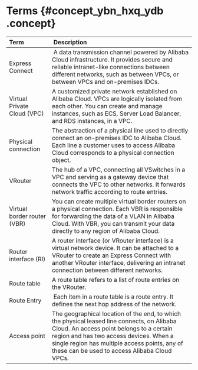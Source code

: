 # Terms {#concept_ybn_hxq_ydb .concept}

|Term| Description|
|:---|:-----------|
|Express Connect| A data transmission channel powered by Alibaba Cloud infrastructure. It provides secure and reliable intranet-like connections between different networks, such as between VPCs, or between VPCs and on-premises IDCs.|
|Virtual Private Cloud \(VPC\)|A customized private network established on Alibaba Cloud. VPCs are logically isolated from each other. You can create and manage instances, such as ECS, Server Load Balancer, and RDS instances, in a VPC.|
|Physical connection|The abstraction of a physical line used to directly connect an on-premises IDC to Alibaba Cloud. Each line a customer uses to access Alibaba Cloud corresponds to a physical connection object.|
|VRouter|The hub of a VPC, connecting all VSwitches in a VPC and serving as a gateway device that connects the VPC to other networks. It forwards network traffic according to route entries.|
|Virtual border router \(VBR\)|You can create multiple virtual border routers on a physical connection. Each VBR is responsible for forwarding the data of a VLAN in Alibaba Cloud. With VBR, you can transmit your data directly to any region of Alibaba Cloud.|
|Router interface \(RI\)|A router interface \(or VRouter interface\) is a virtual network device. It can be attached to a VRouter to create an Express Connect with another VRouter interface, delivering an intranet connection between different networks.|
|Route table|A route table refers to a list of route entries on the VRouter.|
|Route Entry| Each item in a route table is a route entry. It defines the next hop address of the network.|
|Access point|The geographical location of the end, to which the physical leased line connects, on Alibaba Cloud. An access point belongs to a certain region and has two access devices. When a single region has multiple access points, any of these can be used to access Alibaba Cloud VPCs.|

